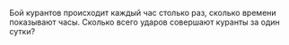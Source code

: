 Бой курантов происходит каждый час столько раз, сколько времени показывают часы. Сколько всего ударов совершают куранты за один сутки?
